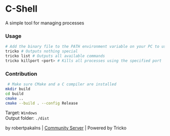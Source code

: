 # C-Shell

A simple tool for managing processes

### Usage
```bash
# Add the binary file to the PATH environment variable on your PC to use it as "tricko"
tricko # Outputs nothing special
tricko list # Outputs all available commands
tricko killport <port> # Kills all processes using the specified port
```

### Contribution
```bash
 # Make sure CMake and a C compiler are installed
mkdir build
cd build
cmake ..
cmake --build . --config Release
```
Target: `Windows`  
Output folder: `./dist`

by robertpakalns | [Community Server](https://discord.gg/yPjrUrvSzv) | Powered by Tricko
